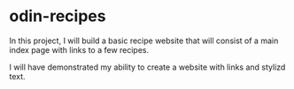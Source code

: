 # odin-recipes

In this project, I will build a basic recipe website that will consist of a main index page with links to a few recipes.

I will have demonstrated my ability to create a website with links and stylizd text.